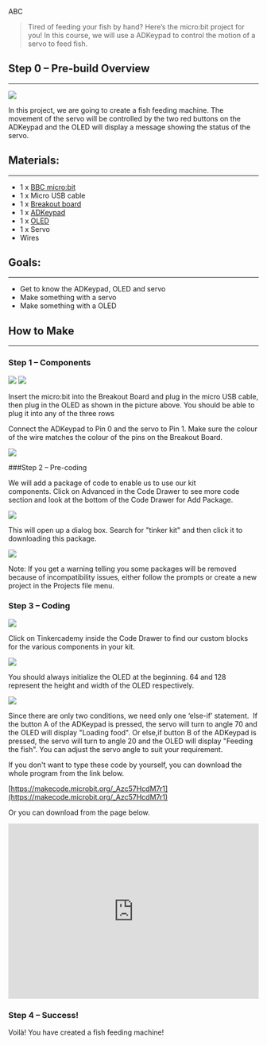 ABC

> Tired of feeding your fish by hand? Here’s the micro:bit project for you! 
> In this course, we will use a ADKeypad to control the motion of a servo to feed fish.  


## Step 0 – Pre-build Overview    
---

![](https://i.imgur.com/QO4eC0H.png)  

In this project, we are going to create a fish feeding machine. The movement of the servo will be controlled by the two red buttons on the ADKeypad and the OLED will display a message showing the status of the servo.   

## Materials:  
---
- 1 x [BBC micro:bit](http://www.elecfreaks.com/estore/micro-bit-board.html)  
- 1 x Micro USB cable  
- 1 x [Breakout board](http://www.elecfreaks.com/estore/elecfreaks-micro-bit-breakout-board.html)  
- 1 x [ADKeypad](https://www.elecfreaks.com/estore/octopus-adkeypad.html)  
- 1 x [OLED](https://www.elecfreaks.com/estore/iic-oled.html)  
- 1 x Servo  
- Wires  


## Goals:  
---
- Get to know the ADKeypad, OLED and servo
- Make something with a servo
- Make something with a OLED 


## How to Make  
---
### Step 1 – Components  

![](https://i.imgur.com/FNUJhZ3.jpg)
![](https://i.imgur.com/BAovMFM.jpg)

Insert the micro:bit into the Breakout Board and plug in the micro USB cable, then plug in the OLED as shown in the picture above. You should be able to plug it into any of the three rows

Connect the ADKeypad to Pin 0 and the servo to Pin 1. Make sure the colour of the wire matches the colour of the pins on the Breakout Board.

![](https://i.imgur.com/FHD6oh8.jpg)

###Step 2 – Pre-coding  

We will add a package of code to enable us to use our kit components. Click on Advanced in the Code Drawer to see more code section and look at the bottom of the Code Drawer for Add Package.

![](https://i.imgur.com/TF3bfdq.jpg)

This will open up a dialog box. Search for "tinker kit" and then click it to downloading this package.

![](https://i.imgur.com/nOIgk5u.png)

Note: If you get a warning telling you some packages will be removed because of incompatibility issues, either follow the prompts or create a new project in the Projects file menu.

### Step 3 – Coding  

![](https://i.imgur.com/qLksxfG.jpg)

Click on Tinkercademy inside the Code Drawer to find our custom blocks for the various components in your kit.

![](https://i.imgur.com/6CUN5SW.jpg)

You should always initialize the OLED at the beginning. 64 and 128 represent the height and width of the OLED respectively. 

![](https://i.imgur.com/gRJsbmX.jpg)

Since there are only two conditions, we need only one ‘else-if’ statement. 
If the button A of the ADKeypad is pressed, the servo will turn to angle 70 and the OLED will display "Loading food". 
Or else,if button B of the ADKeypad is pressed, the servo will turn to angle 20 and the OLED will display "Feeding the fish".
You can adjust the servo angle to suit your requirement.

If you don't want to type these code by yourself, you can download the whole program from the link below.

[https://makecode.microbit.org/_Azc57HcdM7r1](https://makecode.microbit.org/_Azc57HcdM7r1)

Or you can download from the page below.

<div style="position:relative;height:0;padding-bottom:70%;overflow:hidden;"><iframe style="position:absolute;top:0;left:0;width:100%;height:100%;" src="https://makecode.microbit.org/#pub:_Azc57HcdM7r1" frameborder="0" sandbox="allow-popups allow-forms allow-scripts allow-same-origin"></iframe></div>


### Step 4 – Success!  

Voilà! You have created a fish feeding machine! 
